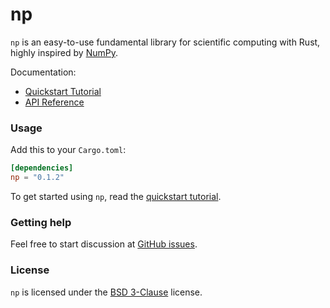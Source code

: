 # np
`np` is an easy-to-use fundamental library for scientific computing with Rust,
highly inspired by [NumPy].

Documentation:
- [Quickstart Tutorial][quickstart tutorial]
- [API Reference]

[NumPy]: http://www.numpy.org/
[API Reference]: https://docs.rs/np

### Usage
Add this to your `Cargo.toml`:

```toml
[dependencies]
np = "0.1.2"
```

To get started using `np`, read the [quickstart tutorial].

[quickstart tutorial]:  https://docs.rs/np#quickstart-tutorial

### Getting help
Feel free to start discussion at [GitHub issues].

[Github issues]: https://github.com/pyk/np/issues/new/choose

### License
`np` is licensed under the [BSD 3-Clause](./LICENSE) license.
